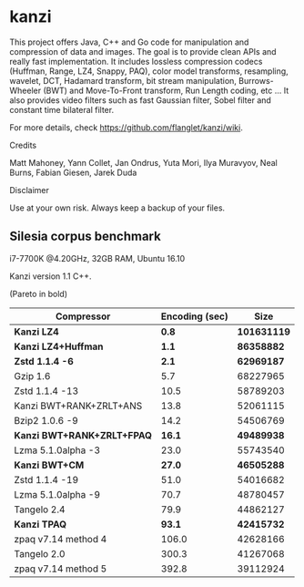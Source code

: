 kanzi
=====


This project offers Java, C++ and Go code for manipulation and compression of data and images.
The goal is to provide clean APIs and really fast implementation.
It includes lossless compression codecs (Huffman, Range, LZ4, Snappy, PAQ), color model transforms, resampling, wavelet, DCT, Hadamard transform, bit stream manipulation, Burrows-Wheeler (BWT) and Move-To-Front transform, Run Length coding, etc ...
It also provides video filters such as fast Gaussian filter, Sobel filter and constant time bilateral filter.


For more details, check https://github.com/flanglet/kanzi/wiki.

Credits

Matt Mahoney,
Yann Collet,
Jan Ondrus,
Yuta Mori,
Ilya Muravyov,
Neal Burns,
Fabian Giesen,
Jarek Duda

Disclaimer

Use at your own risk. Always keep a backup of your files.



Silesia corpus benchmark
-------------------------

i7-7700K @4.20GHz, 32GB RAM, Ubuntu 16.10

Kanzi version 1.1 C++.

(Pareto in bold)

|        Compressor           | Encoding (sec)  |    Size        |
|-----------------------------|-----------------|----------------|
|**Kanzi LZ4**	              |    **0.8**      | **101631119**  |	
|**Kanzi LZ4+Huffman**        |  	  **1.1** 	  |  **86358882**  |
|**Zstd 1.1.4 -6**	          | 	  **2.1**     |  **62969187**  | 
|Gzip 1.6	                    |       5.7    	  |    68227965    |        
|Zstd 1.1.4 -13               |	     10.5       |    58789203    |
|Kanzi BWT+RANK+ZRLT+ANS      |	     13.8	      |    52061115    |
|Bzip2 1.0.6 -9	              |      14.2       |    54506769	   |
|**Kanzi BWT+RANK+ZRLT+FPAQ** |    **16.1**     |  **49489938**  |
|Lzma 5.1.0alpha -3	          |      23.0	      |    55743540    |
|**Kanzi BWT+CM**	            |     **27.0**    |  **46505288**  |
|Zstd 1.1.4 -19	              |       51.0      |    54016682    |
|Lzma 5.1.0alpha -9           |       70.7	    |    48780457    |
|Tangelo 2.4	                |       79.9      |    44862127    |
|**Kanzi TPAQ**               |     **93.1**	  |  **42415732**  |
|zpaq v7.14 method 4          |      106.0	    |    42628166    |
|Tangelo 2.0	                |      300.3    	|    41267068    |
|zpaq v7.14 method 5          |	     392.8	    |    39112924    |
